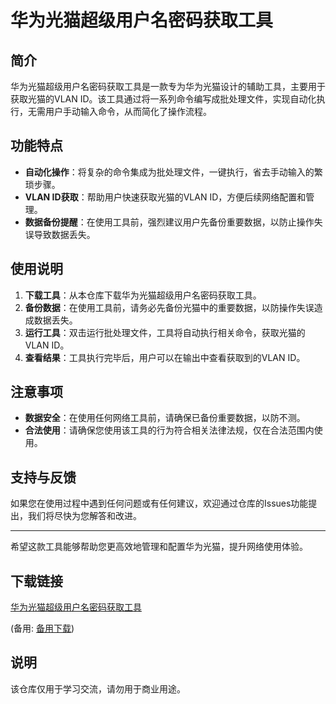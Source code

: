 # 华为光猫超级用户名密码获取工具

## 简介
华为光猫超级用户名密码获取工具是一款专为华为光猫设计的辅助工具，主要用于获取光猫的VLAN ID。该工具通过将一系列命令编写成批处理文件，实现自动化执行，无需用户手动输入命令，从而简化了操作流程。

## 功能特点
- **自动化操作**：将复杂的命令集成为批处理文件，一键执行，省去手动输入的繁琐步骤。
- **VLAN ID获取**：帮助用户快速获取光猫的VLAN ID，方便后续网络配置和管理。
- **数据备份提醒**：在使用工具前，强烈建议用户先备份重要数据，以防止操作失误导致数据丢失。

## 使用说明
1. **下载工具**：从本仓库下载华为光猫超级用户名密码获取工具。
2. **备份数据**：在使用工具前，请务必先备份光猫中的重要数据，以防操作失误造成数据丢失。
3. **运行工具**：双击运行批处理文件，工具将自动执行相关命令，获取光猫的VLAN ID。
4. **查看结果**：工具执行完毕后，用户可以在输出中查看获取到的VLAN ID。

## 注意事项
- **数据安全**：在使用任何网络工具前，请确保已备份重要数据，以防不测。
- **合法使用**：请确保您使用该工具的行为符合相关法律法规，仅在合法范围内使用。

## 支持与反馈
如果您在使用过程中遇到任何问题或有任何建议，欢迎通过仓库的Issues功能提出，我们将尽快为您解答和改进。

---

希望这款工具能够帮助您更高效地管理和配置华为光猫，提升网络使用体验。

## 下载链接
[华为光猫超级用户名密码获取工具](https://pan.quark.cn/s/caa67260a948) 

(备用: [备用下载](https://pan.baidu.com/s/1OoolLIekl8k2wgtTKSuqFw?pwd=1234))

## 说明

该仓库仅用于学习交流，请勿用于商业用途。
